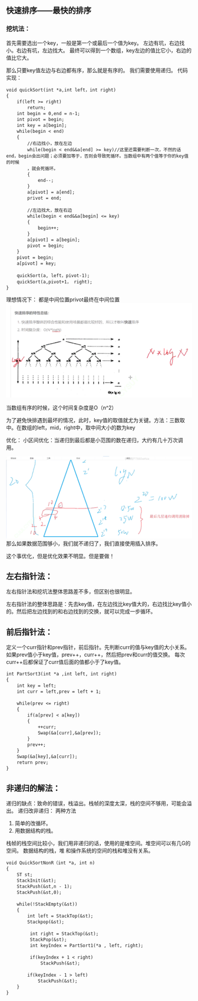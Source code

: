 ## 快速排序——最快的排序
### 挖坑法：

首先需要选出一个key，一般是第一个或最后一个值为key。
左边有坑，右边找小。右边有坑，左边找大。
最终可以得到一个数组，key左边的值比它小，右边的值比它大。

那么只要key值左边与右边都有序，那么就是有序的。
我们需要使用递归。
代码实现：
```
void quickSort(int *a,int left，int right)
{
    if(left >= right)
        return;
    int begin = 0,end = n-1;
    int pivot = begin;
    int key = a[begin];
    while(begin < end)
    {
        //右边找小，放在左边
        while(begin < end&&a[end] >= key)//这里还需要判断一次，不然的话end，begin会出问题；必须要加等于，否则会导致死循环。当数组中有两个值等于你的key值的时候
        ，就会死循环。
        {
            end--;        
        }    
        a[pivot] = a[end];
        privot = end;
        
        //左边找大，放在右边
        while(begin < end&&a[begin] <= key)
        {
            begin++;        
        }
        a[pivot] = a[begin];
        pivot = begin;
    }
    pivot = begin;
    a[pivot] = key; 
    
    quickSort(a, left，pivot-1);
    quickSort(a,pivot+1， right);
}
```


理想情况下：	都是中间位置privot最终在中间位置
![](attachments/交换排序_image_0.png)

当数组有序的时候，这个时间复杂度是O（n^2）

为了避免快排遇到最坏的情况，此时，key值的取值就尤为关键。方法：三数取中。在数组的left，mid，right中，取中间大小的数为key

优化：
小区间优化：当递归到最后都是小范围的数在递归，大约有几十万次调用。

![](attachments/交换排序_image_1.png)
那么如果数据范围够小，我们就不递归了，我们直接使用插入排序。

这个事优化，但是优化效果不明显。但是要做！


## 左右指针法：

左右指针法和挖坑法整体思路差不多，但区别也很明显。

左右指针法的整体思路是：先去key值，在左边找比key值大的，右边找比key值小的。然后把左边找到的和右边找到的交换，就可以完成一步循环。


## 前后指针法：
定义一个curr指针和prev指针，前后指针。先判断curr的值与key值的大小关系。如果prev值小于key值，prev++，curr++，然后把prev和curr的值交换。
每次curr++后都保证了curr值后面的值都小于了key值。

```
int PartSort3(int *a ,int left, int right)
{
    int key = left;
    int curr = left,prev = left + 1;
    
    while(prev <= right)
    {
        if(a[prev] < a[key])
        {
            ++curr;
            Swap(&a[curr],&a[prev]);                                
        }
        prev++;    
    }
    Swap(&a[key],&a[curr]);
    return prev;
}
```

## 非递归的解法：
递归的缺点：致命的错误，栈溢出。栈帧的深度太深，栈的空间不够用，可能会溢出。
递归改非递归： 两种方法
 1. 简单的改循环。
  2. 用数据结构的栈。

栈帧的栈空间比较小，我们用非递归的话，使用的是堆空间。堆空间可以有几G的空间。
数据结构的栈，堆 和操作系统的空间的栈和堆没有关系。

```
void QuickSortNonR（int *a, int n)
{
    ST st;
    StackInit(&st);
    StackPush(&st,n - 1);
    StackPush(&st,0);
    
    while(!StackEmpty(&st))
    {
        int left = StackTop(&st);
        Stackpop(&st);
        
         int right = StackTop(&st);
         StackPop(&st);
         int keyIndex = PartSort1(*a , left, right);
         
         if(keyIndex + 1 < right)
             StackPush(&st);
        
        if(keyIndex - 1 > left)
            StackPush(&st);                                                
    }
}
```

